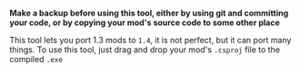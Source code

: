 **Make a backup before using this tool, either by using git and committing your code, or by copying your mod's source code to some other place**


﻿This tool lets you port 1.3 mods to `1.4`, it is not perfect, but it can port many things.
To use this tool, just drag and drop your mod's `.csproj` file to the compiled `.exe`
